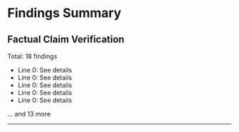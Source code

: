 # Findings Summary

## Factual Claim Verification

Total: 18 findings

- Line 0: See details
- Line 0: See details
- Line 0: See details
- Line 0: See details
- Line 0: See details

... and 13 more

---

